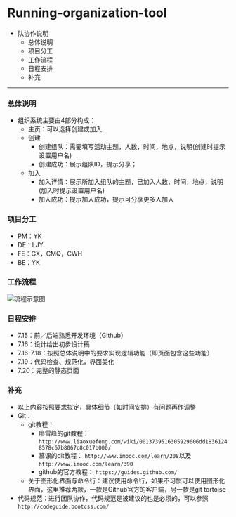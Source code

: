 # Running-organization-tool
- 队协作说明
	- 总体说明
	- 项目分工
	- 工作流程
	- 日程安排
	- 补充
	
----

###  总体说明 
- 组织系统主要由4部分构成：
	- 主页：可以选择创建或加入
	- 创建
		- 创建组队：需要填写活动主题，人数，时间，地点，说明(创建时提示设置用户名)
		- 创建成功：展示组队ID，提示分享；
	- 加入
		- 加入详情：展示所加入组队的主题，已加入人数，时间，地点，说明(加入时提示设置用户名)
		- 加入成功：提示加入成功，提示可分享更多人加入
		
### 项目分工
* PM：YK
* DE：LJY
* FE：GX，CMQ，CWH
* BE：YK

### 工作流程
![流程示意图](http://o6fy6cx7i.bkt.clouddn.com/%E5%B1%8F%E5%B9%95%E5%BF%AB%E7%85%A7%202016-07-13%20%E4%B8%8B%E5%8D%8810.49.05.png)	

### 日程安排
* 7.15：前／后端熟悉开发环境（Github）
* 7.16：设计给出初步设计稿
* 7.16-7.18：按照总体说明中的要求实现逻辑功能（即页面包含这些功能）
* 7.19：代码检查、规范化，界面美化
* 7.20：完整的静态页面

### 补充
- 以上内容按照要求拟定，具体细节（如时间安排）有问题再作调整
- Git：
	- git教程：
		- 廖雪峰的git教程： `http://www.liaoxuefeng.com/wiki/0013739516305929606dd18361248578c67b8067c8c017b000/`
		- 慕课的git教程： `http://www.imooc.com/learn/208`以及`http://www.imooc.com/learn/390`
		- github的官方教程： `https://guides.github.com/`
	- 关于图形化界面与命令行：建议使用命令行，如果不习惯可以使用图形化界面，这里推荐两款，一款是Github官方的客户端，另一款是git tortoise
- 代码规范：进行团队协作，代码规范是被建议的也是必须的，可以参照`http://codeguide.bootcss.com/`
